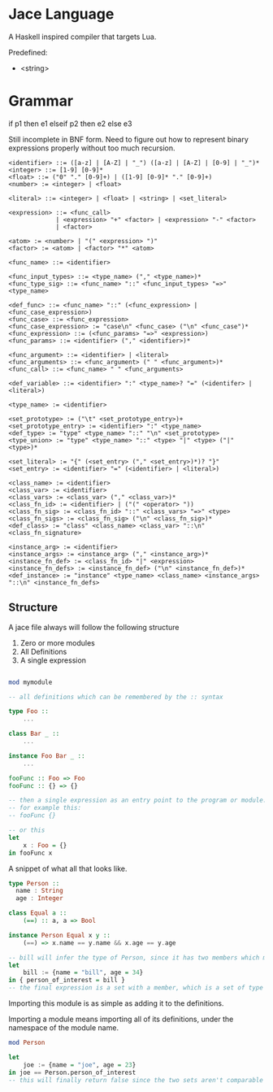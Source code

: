 # Jace Language

A Haskell inspired compiler that targets Lua.

Predefined:
- \<string\>

# Grammar

if p1 then e1 elseif p2 then e2 else e3 

Still incomplete in BNF form.  Need to figure out how to represent binary expressions properly without too much recursion.

```
<identifier> ::= ([a-z] | [A-Z] | "_") ([a-z] | [A-Z] | [0-9] | "_")*
<integer> ::= [1-9] [0-9]*
<float> ::= ("0" "." [0-9]+) | ([1-9] [0-9]* "." [0-9]+)
<number> := <integer> | <float>

<literal> ::= <integer> | <float> | <string> | <set_literal>

<expression> ::= <func_call>
             | <expression> "+" <factor> | <expression> "-" <factor>
             | <factor>

<atom> := <number> | "(" <expression> ")"
<factor> := <atom> | <factor> "*" <atom>

<func_name> ::= <identifier>

<func_input_types> ::= <type_name> ("," <type_name>)*
<func_type_sig> ::= <func_name> "::" <func_input_types> "=>" <type_name>

<def_func> ::= <func_name> "::" (<func_expression> | <func_case_expression>)
<func_case> ::= <func_expression>
<func_case_expression> := "case\n" <func_case> ("\n" <func_case")*
<func_expression> ::= (<func_params> "=>" <expression>)
<func_params> ::= <identifier> ("," <identifier>)*

<func_argument> ::= <identifier> | <literal>
<func_arguments> ::= <func_argument> (" " <func_argument>)*
<func_call> ::= <func_name> " " <func_arguments>

<def_variable> ::= <identifier> ":" <type_name>? "=" (<identifer> | <literal>)

<type_name> := <identifier>

<set_prototype> := ("\t" <set_prototype_entry>)+
<set_prototype_entry> := <identifier> ":" <type_name>
<def_type> := "type" <type_name> "::" "\n" <set_prototype>
<type_union> := "type" <type_name> "::" <type> "|" <type> ("|" <type>)*

<set_literal> := "{" (<set_entry> ("," <set_entry>)*)? "}"
<set_entry> := <identifier> "=" (<identifier> | <literal>)

<class_name> := <identifier>
<class_var> := <identifier>
<class_vars> := <class_var> ("," <class_var>)*
<class_fn_id> := <identifier> | ("(" <operator> "))
<class_fn_sig> := <class_fn_id> "::" <class_vars> "=>" <type>
<class_fn_sigs> := <class_fn_sig> ("\n" <class_fn_sig>)*
<def_class> := "class" <class_name> <class_var> "::\n" <class_fn_signature>

<instance_arg> := <identifier>
<instance_args> := <instance_arg> ("," <instance_arg>)*
<instance_fn_def> := <class_fn_id> "|" <expression>
<instance_fn_defs> := <instance_fn_def> ("\n" <instance_fn_def>)*
<def_instance> := "instance" <type_name> <class_name> <instance_args> "::\n" <instance_fn_defs>

```

## Structure

A jace file always will follow the following structure

1) Zero or more modules
2) All Definitions
3) A single expression


```Haskell

mod mymodule

-- all definitions which can be remembered by the :: syntax

type Foo ::
    ...

class Bar _ ::
    ...

instance Foo Bar _ ::
    ...

fooFunc :: Foo => Foo
fooFunc :: {} => {}

-- then a single expression as an entry point to the program or module.
-- for example this:
-- fooFunc {}

-- or this
let
    x : Foo = {} 
in fooFunc x
```

A snippet of what all that looks like.

```Haskell
type Person ::
  name : String
  age : Integer

class Equal a ::
    (==) :: a, a => Bool

instance Person Equal x y ::
    (==) => x.name == y.name && x.age == y.age

-- bill will infer the type of Person, since it has two members which match the names and types of the type "Person"
let
    bill := {name = "bill", age = 34}
in { person_of_interest = bill }
-- the final expression is a set with a member, which is a set of type "Person"
```

Importing this module is as simple as adding it to the definitions.

Importing a module means importing all of its definitions, under the namespace of the module name.

```Haskell
mod Person

let 
    joe := {name = "joe", age = 23}
in joe == Person.person_of_interest
-- this will finally return false since the two sets aren't comparable
```
